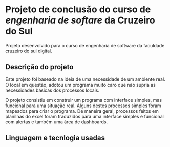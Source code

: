# Projeto de conclusão do curso de _engenharia de softare_ da Cruzeiro do Sul
Projeto desenvolvido para o curso de engenharia de software da faculdade cruzeiro do sul digital.

## Descrição do projeto

Este projeto foi baseado na ideia de uma necessidade de um ambiente real. O local em questão,
adotou um programa muito caro que não supria as necessidades básicas dos processos locais.

O projeto consistiu em construir um programa com interface simples, mas funcional para uma situação real.
Alguns destes processos simples foram mapeados para criar o programa. De maneira geral, processos feitos
em planilhas do excel foram traduzidos para uma interface simples e funcional com alertas e também uma área
de dashboards.

## Linguagem e tecnlogia usadas

